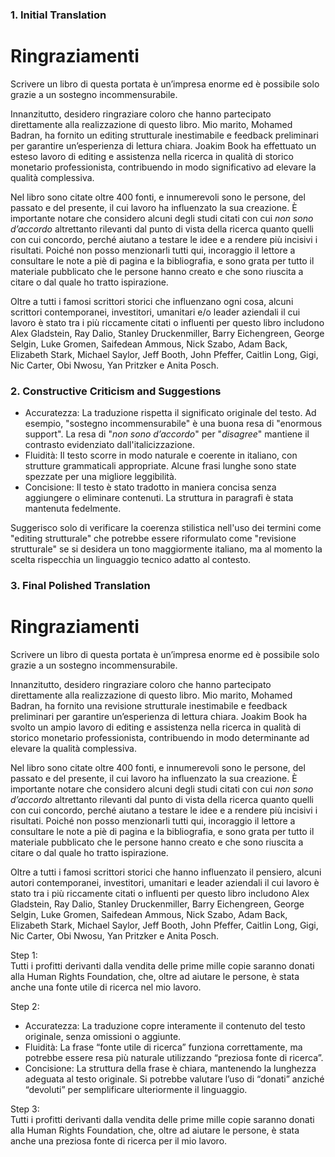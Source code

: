 ### 1. Initial Translation

# Ringraziamenti

Scrivere un libro di questa portata è un’impresa enorme ed è possibile solo grazie a un sostegno incommensurabile.

Innanzitutto, desidero ringraziare coloro che hanno partecipato direttamente alla realizzazione di questo libro. Mio marito, Mohamed Badran, ha fornito un editing strutturale inestimabile e feedback preliminari per garantire un’esperienza di lettura chiara. Joakim Book ha effettuato un esteso lavoro di editing e assistenza nella ricerca in qualità di storico monetario professionista, contribuendo in modo significativo ad elevare la qualità complessiva.

Nel libro sono citate oltre 400 fonti, e innumerevoli sono le persone, del passato e del presente, il cui lavoro ha influenzato la sua creazione. È importante notare che considero alcuni degli studi citati con cui *non sono d’accordo* altrettanto rilevanti dal punto di vista della ricerca quanto quelli con cui concordo, perché aiutano a testare le idee e a rendere più incisivi i risultati. Poiché non posso menzionarli tutti qui, incoraggio il lettore a consultare le note a piè di pagina e la bibliografia, e sono grata per tutto il materiale pubblicato che le persone hanno creato e che sono riuscita a citare o dal quale ho tratto ispirazione.

Oltre a tutti i famosi scrittori storici che influenzano ogni cosa, alcuni scrittori contemporanei, investitori, umanitari e/o leader aziendali il cui lavoro è stato tra i più riccamente citati o influenti per questo libro includono Alex Gladstein, Ray Dalio, Stanley Druckenmiller, Barry Eichengreen, George Selgin, Luke Gromen, Saifedean Ammous, Nick Szabo, Adam Back, Elizabeth Stark, Michael Saylor, Jeff Booth, John Pfeffer, Caitlin Long, Gigi, Nic Carter, Obi Nwosu, Yan Pritzker e Anita Posch.

### 2. Constructive Criticism and Suggestions

- Accuratezza: La traduzione rispetta il significato originale del testo. Ad esempio, "sostegno incommensurabile" è una buona resa di "enormous support". La resa di "*non sono d’accordo*" per "*disagree*" mantiene il contrasto evidenziato dall'italicizzazione.
- Fluidità: Il testo scorre in modo naturale e coerente in italiano, con strutture grammaticali appropriate. Alcune frasi lunghe sono state spezzate per una migliore leggibilità.
- Concisione: Il testo è stato tradotto in maniera concisa senza aggiungere o eliminare contenuti. La struttura in paragrafi è stata mantenuta fedelmente.

Suggerisco solo di verificare la coerenza stilistica nell'uso dei termini come "editing strutturale" che potrebbe essere riformulato come "revisione strutturale" se si desidera un tono maggiormente italiano, ma al momento la scelta rispecchia un linguaggio tecnico adatto al contesto.

### 3. Final Polished Translation

# Ringraziamenti

Scrivere un libro di questa portata è un’impresa enorme ed è possibile solo grazie a un sostegno incommensurabile.

Innanzitutto, desidero ringraziare coloro che hanno partecipato direttamente alla realizzazione di questo libro. Mio marito, Mohamed Badran, ha fornito una revisione strutturale inestimabile e feedback preliminari per garantire un’esperienza di lettura chiara. Joakim Book ha svolto un ampio lavoro di editing e assistenza nella ricerca in qualità di storico monetario professionista, contribuendo in modo determinante ad elevare la qualità complessiva.

Nel libro sono citate oltre 400 fonti, e innumerevoli sono le persone, del passato e del presente, il cui lavoro ha influenzato la sua creazione. È importante notare che considero alcuni degli studi citati con cui *non sono d’accordo* altrettanto rilevanti dal punto di vista della ricerca quanto quelli con cui concordo, perché aiutano a testare le idee e a rendere più incisivi i risultati. Poiché non posso menzionarli tutti qui, incoraggio il lettore a consultare le note a piè di pagina e la bibliografia, e sono grata per tutto il materiale pubblicato che le persone hanno creato e che sono riuscita a citare o dal quale ho tratto ispirazione.

Oltre a tutti i famosi scrittori storici che hanno influenzato il pensiero, alcuni autori contemporanei, investitori, umanitari e leader aziendali il cui lavoro è stato tra i più riccamente citati o influenti per questo libro includono Alex Gladstein, Ray Dalio, Stanley Druckenmiller, Barry Eichengreen, George Selgin, Luke Gromen, Saifedean Ammous, Nick Szabo, Adam Back, Elizabeth Stark, Michael Saylor, Jeff Booth, John Pfeffer, Caitlin Long, Gigi, Nic Carter, Obi Nwosu, Yan Pritzker e Anita Posch.

Step 1:  
Tutti i profitti derivanti dalla vendita delle prime mille copie saranno donati alla Human Rights Foundation, che, oltre ad aiutare le persone, è stata anche una fonte utile di ricerca nel mio lavoro.

Step 2:  
- Accuratezza: La traduzione copre interamente il contenuto del testo originale, senza omissioni o aggiunte.  
- Fluidità: La frase “fonte utile di ricerca” funziona correttamente, ma potrebbe essere resa più naturale utilizzando “preziosa fonte di ricerca”.  
- Concisione: La struttura della frase è chiara, mantenendo la lunghezza adeguata al testo originale. Si potrebbe valutare l’uso di “donati” anziché “devoluti” per semplificare ulteriormente il linguaggio.

Step 3:  
Tutti i profitti derivanti dalla vendita delle prime mille copie saranno donati alla Human Rights Foundation, che, oltre ad aiutare le persone, è stata anche una preziosa fonte di ricerca per il mio lavoro.